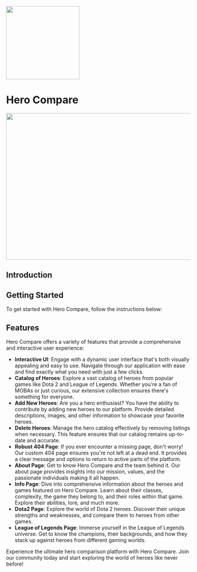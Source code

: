 <img src="https://i.imgur.com/1QgrNNw.png" width="200" height="200" />

# **Hero Compare**

<img src="https://media.giphy.com/media/C6JQPEUsZUyVq/giphy.gif" width="700" height="400" />

## Introduction

## Getting Started

To get started with Hero Compare, follow the instructions below:

## Features

Hero Compare offers a variety of features that provide a comprehensive and interactive user experience:

- **Interactive UI**: Engage with a dynamic user interface that's both visually appealing and easy to use. Navigate through our application with ease and find exactly what you need with just a few clicks.
- **Catalog of Heroes**: Explore a vast catalog of heroes from popular games like Dota 2 and League of Legends. Whether you're a fan of MOBAs or just curious, our extensive collection ensures there's something for everyone.
- **Add New Heroes**: Are you a hero enthusiast? You have the ability to contribute by adding new heroes to our platform. Provide detailed descriptions, images, and other information to showcase your favorite heroes.
- **Delete Heroes**: Manage the hero catalog effectively by removing listings when necessary. This feature ensures that our catalog remains up-to-date and accurate.
- **Robust 404 Page**: If you ever encounter a missing page, don't worry! Our custom 404 page ensures you're not left at a dead end. It provides a clear message and options to return to active parts of the platform.
- **About Page**: Get to know Hero Compare and the team behind it. Our about page provides insights into our mission, values, and the passionate individuals making it all happen.
- **Info Page**: Dive into comprehensive information about the heroes and games featured on Hero Compare. Learn about their classes, complexity, the game they belong to, and their roles within that game. Explore their abilities, lore, and much more.
- **Dota2 Page**: Explore the world of Dota 2 heroes. Discover their unique strengths and weaknesses, and compare them to heroes from other games.
- **League of Legends Page**: Immerse yourself in the League of Legends universe. Get to know the champions, their backgrounds, and how they stack up against heroes from different gaming worlds.

Experience the ultimate hero comparison platform with Hero Compare. Join our community today and start exploring the world of heroes like never before!

